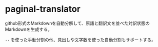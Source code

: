 paginal-translator
====================

github形式のMarkdownを自動分解して、原語と翻訳文を並べた対訳状態のMarkdownを生成する。

`--` を使った手動分割の他、見出しや文字数を使った自動分割もサポートする。



